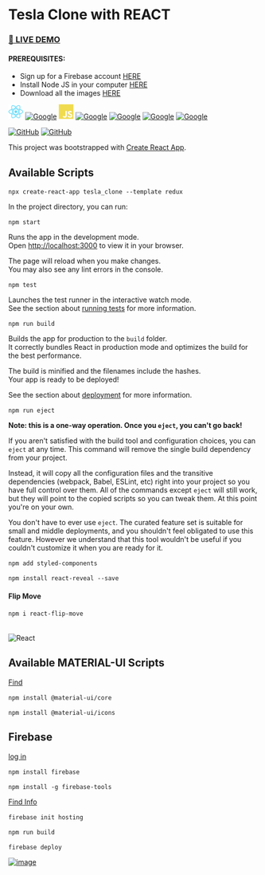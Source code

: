  # Tesla Clone with REACT
  
###  <a href="https://tesla-clone-ae3e4.firebaseapp.com" target="_blank">🔴 LIVE DEMO</a>
 
#### PREREQUISITES: 
- Sign up for a Firebase account <a href='https://firebase.google.com'>HERE</a>
- Install Node JS in your computer <a href='https://nodejs.org/en/'>HERE</a>
- Download all the images <a href='https://drive.google.com/drive/folders/1mJCPqriRujf7Lf43R3YP1A9h9qbAYBYa?usp=sharing'>HERE</a>

<a href="#facebook"><img src="https://raw.githubusercontent.com/devicons/devicon/master/icons/react/react-original.svg" alt="Facebook" width="30" height="30" /></a>
<a href="#google"><img src="https://user-images.githubusercontent.com/99184393/180459460-36cf25b6-8654-4795-8e0c-1b2e9a8a2070.png" alt="Google" width="30" height="30" /></a>
<a href="#instagram"><img src="https://raw.githubusercontent.com/devicons/devicon/master/icons/javascript/javascript-plain.svg" alt="Instagram" width="30" height="30" /></a>
<a href="#google"><img src="https://user-images.githubusercontent.com/99184393/177784603-d69e9d02-721a-4bce-b9b3-949165d2edeb.png" alt="Google" width="30" height="30" /></a>
<a href="#google"><img src="https://raw.githubusercontent.com/atulmy/oauth/master/web/public/images/social/google.svg" alt="Google" width="30" height="30" /></a>
<a href="#google"><img src="https://user-images.githubusercontent.com/99184393/180461713-76c02155-35f5-497e-b3a3-364fec13da39.png" alt="Google" width="30" height="30" /></a>
<a href="#google"><img src="https://user-images.githubusercontent.com/99184393/180462270-ea4a249c-627c-4479-9431-5c3fd25454c4.png" alt="Google" width="30" height="30" /></a>

<a href="#github"><img src="https://raw.githubusercontent.com/atulmy/oauth/master/web/public/images/tech/github.svg" alt="GitHub" width="30" height="30" /></a>
<a href="#github"><img src="https://drive.google.com/uc?export=download&id=1iz_mokp2bqP1G6YEsNVDu5a0FzM7SG1s" alt="GitHub" width="30" height="30" /></a>


This project was bootstrapped with [Create React App](https://github.com/facebook/create-react-app).

## Available Scripts

```
npx create-react-app tesla_clone --template redux
```

In the project directory, you can run:
```
npm start
```

Runs the app in the development mode.\
Open [http://localhost:3000](http://localhost:3000) to view it in your browser.

The page will reload when you make changes.\
You may also see any lint errors in the console.
```
npm test
```

Launches the test runner in the interactive watch mode.\
See the section about [running tests](https://facebook.github.io/create-react-app/docs/running-tests) for more information.
```
npm run build
```

Builds the app for production to the `build` folder.\
It correctly bundles React in production mode and optimizes the build for the best performance.

The build is minified and the filenames include the hashes.\
Your app is ready to be deployed!

See the section about [deployment](https://facebook.github.io/create-react-app/docs/deployment) for more information.
```
npm run eject
```

**Note: this is a one-way operation. Once you `eject`, you can't go back!**

If you aren't satisfied with the build tool and configuration choices, you can `eject` at any time. This command will remove the single build dependency from your project.

Instead, it will copy all the configuration files and the transitive dependencies (webpack, Babel, ESLint, etc) right into your project so you have full control over them. All of the commands except `eject` will still work, but they will point to the copied scripts so you can tweak them. At this point you're on your own.

You don't have to ever use `eject`. The curated feature set is suitable for small and middle deployments, and you shouldn't feel obligated to use this feature. However we understand that this tool wouldn't be useful if you couldn't customize it when you are ready for it.

```
npm add styled-components
```
```
npm install react-reveal --save
```

#### Flip Move
```
npm i react-flip-move   
```
<div style="display: inline_block"><br>
    <img align="center" alt="React" height="150"  src="https://reactjsexample.com/content/images/2020/10/simpleshuffle.gif">
 </div>

## Available MATERIAL-UI Scripts
<a href="https://v4.mui.com/">Find</a>

```
npm install @material-ui/core
```
```
npm install @material-ui/icons
```
## Firebase
<a href="https://firebase.google.com/?gclid=CjwKCAjwwdWVBhA4EiwAjcYJEJgGMjrNU4-3-B_y4t75X_98NqlIFJH0-iyVB-5GPQvLm-kihLaerhoCZNYQAvD_BwE&gclsrc=aw.ds">log in</a>
```
npm install firebase
```
```
npm install -g firebase-tools
```
<a href="https://dev.to/farazamiruddin/react-firebase-add-firebase-to-a-react-app-4nc9">Find Info</a>
```
firebase init hosting
```
```
npm run build
```
```
firebase deploy
```

<a href="https://tesla-clone-ae3e4.firebaseapp.com" target="_blank">![image](https://user-images.githubusercontent.com/99184393/181190755-90b1f86c-1b12-495b-86ed-f39e2fd9b434.png)</a>
